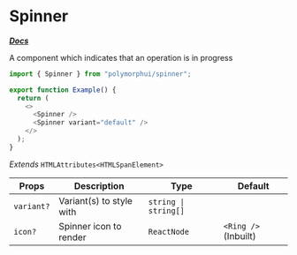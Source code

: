 # Spinner

[**_Docs_**](../README.md)

A component which indicates that an operation is in progress

```typescript jsx
import { Spinner } from "polymorphui/spinner";

export function Example() {
  return (
    <>
      <Spinner />
      <Spinner variant="default" />
    </>
  );
}
```

_Extends_ `HTMLAttributes<HTMLSpanElement>`

| Props      | Description              | Type                 | Default              |
|------------|--------------------------|----------------------|----------------------|
| `variant?` | Variant(s) to style with | `string \| string[]` |                      |
| `icon?`    | Spinner icon to render   | `ReactNode`          | `<Ring />` (Inbuilt) |

